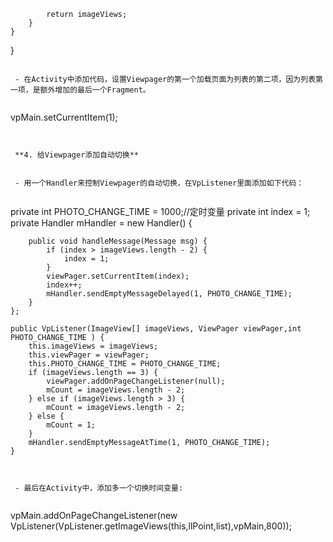             return imageViews;
        }
    }
}
```

 - 在Activity中添加代码，设置Viewpager的第一个加载页面为列表的第二项，因为列表第一项，是额外增加的最后一个Fragment。
 

```
vpMain.setCurrentItem(1);
```


 **4. 给Viewpager添加自动切换**
 

 - 用一个Handler来控制Viewpager的自动切换，在VpListener里面添加如下代码：
 

```
private int PHOTO_CHANGE_TIME = 1000;//定时变量
    private int index = 1;
    private Handler mHandler = new Handler() {

        public void handleMessage(Message msg) {
            if (index > imageViews.length - 2) {
                index = 1;
            }
            viewPager.setCurrentItem(index);
            index++;
            mHandler.sendEmptyMessageDelayed(1, PHOTO_CHANGE_TIME);
        }
    };

    public VpListener(ImageView[] imageViews, ViewPager viewPager,int PHOTO_CHANGE_TIME ) {
        this.imageViews = imageViews;
        this.viewPager = viewPager;
        this.PHOTO_CHANGE_TIME = PHOTO_CHANGE_TIME;
        if (imageViews.length == 3) {
            viewPager.addOnPageChangeListener(null);
            mCount = imageViews.length - 2;
        } else if (imageViews.length > 3) {
            mCount = imageViews.length - 2;
        } else {
            mCount = 1;
        }
        mHandler.sendEmptyMessageAtTime(1, PHOTO_CHANGE_TIME);
    }

```


 - 最后在Activity中，添加多一个切换时间变量:
 

```
vpMain.addOnPageChangeListener(new VpListener(VpListener.getImageViews(this,llPoint,list),vpMain,800));
```
